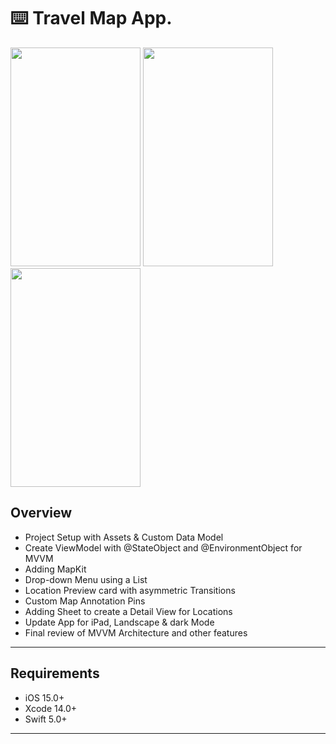 ⌨️ Travel Map App.
======

<img src="https://github.com/user-attachments/assets/8c716c8b-8b8f-4732-ba8a-08cfc90f8e5a" width="208" height="350">
<img src="https://github.com/user-attachments/assets/cabb402f-e079-451b-ab13-02f859571723" width="208" height="350">
<img src="https://github.com/user-attachments/assets/0f7d9f64-057d-42a0-996f-8d95c7d4357e" width="208" height="350">

Overview
------

- Project Setup with Assets & Custom Data Model
- Create ViewModel with @StateObject and @EnvironmentObject for MVVM
- Adding MapKit
- Drop-down Menu using a List
- Location Preview card with asymmetric Transitions
- Custom Map Annotation Pins
- Adding Sheet to create a Detail View for Locations
- Update App for iPad, Landscape & dark Mode
- Final review of MVVM Architecture and other features
------

Requirements
-------

- iOS 15.0+
- Xcode 14.0+
- Swift 5.0+
------

